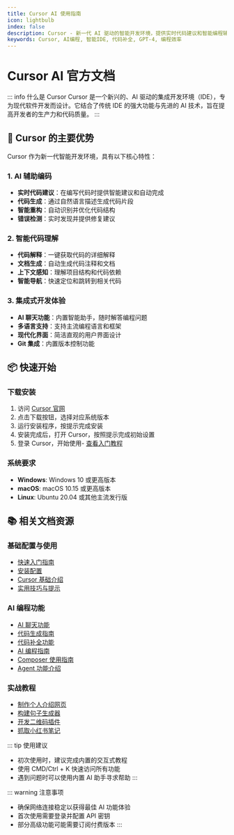 ```yaml
---
title: Cursor AI 使用指南
icon: lightbulb
index: false
description: Cursor - 新一代 AI 驱动的智能开发环境，提供实时代码建议和智能编程辅助
keywords: Cursor, AI编程, 智能IDE, 代码补全, GPT-4, 编程效率
---
```


# Cursor AI 官方文档

::: info 什么是 Cursor
Cursor 是一个新兴的、AI 驱动的集成开发环境（IDE），专为现代软件开发而设计。它结合了传统 IDE 的强大功能与先进的 AI 技术，旨在提高开发者的生产力和代码质量。
:::

## 🚀 Cursor 的主要优势

Cursor 作为新一代智能开发环境，具有以下核心特性：

### 1. AI 辅助编码

- **实时代码建议**：在编写代码时提供智能建议和自动完成
- **代码生成**：通过自然语言描述生成代码片段
- **智能重构**：自动识别并优化代码结构
- **错误检测**：实时发现并提供修复建议

### 2. 智能代码理解

- **代码解释**：一键获取代码的详细解释
- **文档生成**：自动生成代码注释和文档
- **上下文感知**：理解项目结构和代码依赖
- **智能导航**：快速定位和跳转到相关代码

### 3. 集成式开发体验

- **AI 聊天功能**：内置智能助手，随时解答编程问题
- **多语言支持**：支持主流编程语言和框架
- **现代化界面**：简洁直观的用户界面设计
- **Git 集成**：内置版本控制功能

## 📦 快速开始

### 下载安装

1. 访问 [Cursor 官网](https://cursor.sh)
2. 点击下载按钮，选择对应系统版本
3. 运行安装程序，按提示完成安装
4. 安装完成后，打开 Cursor，按照提示完成初始设置
5. 登录 Cursor，开始使用- [查看入门教程](../wiki/user-guide/cursor-introduction)

### 系统要求

- **Windows**: Windows 10 或更高版本
- **macOS**: macOS 10.15 或更高版本
- **Linux**: Ubuntu 20.04 或其他主流发行版

## 📚 相关文档资源

### 基础配置与使用

- [快速入门指南](../wiki/user-guide/quick-start)
- [安装配置](../wiki/user-guide/install)
- [Cursor 基础介绍](../wiki/user-guide/cursor-introduction)
- [实用技巧与提示](../wiki/user-guide/cursor-tips)

### AI 编程功能

- [AI 聊天功能](../wiki/user-guide/ai-chat)
- [代码生成指南](../wiki/user-guide/code-generation)
- [代码补全功能](../wiki/user-guide/code-completion)
- [AI 编程指南](../wiki/user-guide/ai-programming-guide)
- [Composer 使用指南](../wiki/user-guide/composer)
- [Agent 功能介绍](../wiki/user-guide/agent)

### 实战教程

- [制作个人介绍网页](../wiki/user-guide/make-a-website)
- [构建句子生成器](../wiki/user-guide/make-a-sentence-generator)
- [开发二维码插件](../wiki/user-guide/make-a-qr-code-plugin)
- [抓取小红书笔记](../wiki/user-guide/grab-red-book-notes)

::: tip 使用建议

- 初次使用时，建议完成内置的交互式教程
- 使用 CMD/Ctrl + K 快速访问所有功能
- 遇到问题时可以使用内置 AI 助手寻求帮助
  :::

::: warning 注意事项

- 确保网络连接稳定以获得最佳 AI 功能体验
- 首次使用需要登录并配置 API 密钥
- 部分高级功能可能需要订阅付费版本
  :::
